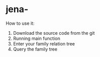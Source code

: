 # jena-
How to use it:
1. Download the source code from the git
2. Running main function
3. Enter your family relation tree
4. Query the family tree



